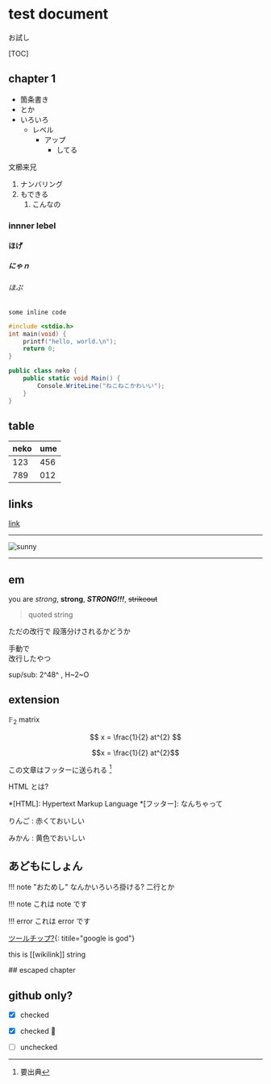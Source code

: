 # test document

お試し

[TOC]

## chapter 1

* 箇条書き
* とか
* いろいろ
	* レベル
		* アップ
			* してる

文櫛来兄

1. ナンバリング
1. もできる
	1. こんなの

### innner lebel

#### ほげ

##### にゃｎ

###### ほぷ

`some inline code`

```c
#include <stdio.h>
int main(void) {
	printf("hello, world.\n");
	return 0;
} 
```

```csharp
public class neko {
	public static void Main() {
		Console.WriteLine("ねこねこかわいい");
	}
} 
```

## table

neko|ume
----|---
123 |456
789 |012


## links

[link](#links)

---

![sunny](https://ssl.gstatic.com/onebox/weather/64/sunny.png)

***

## em

you are *strong*, **strong**, ***STRONG!!!***, ~~strikeout~~

> quoted string

ただの改行で
段落分けされるかどうか

手動で  
改行したやつ

sup/sub: 2^48^ , H~2~O

## extension

$\mathbb{F}_2$ matrix

$$
x = \frac{1}{2} at^{2}
$$

```math
x = \frac{1}{2} at^{2}
```

この文章はフッターに送られる [^要出典]
[^要出典]: 要出典

HTML とは?

*[HTML]: Hypertext Markup Language
*[フッター]: なんちゃって

りんご
: 赤くておいしい

みかん
: 黄色でおいしい

## あどもにしょん

!!! note "おためし"
	なんかいろいろ掛ける?
	二行とか

!!! note
	これは note です

!!! error
	これは error です


[ツールチップ?](https://www.google.com){: titile="google is god"}

this is [[wikilink]] string


\## escaped chapter


## github only?

- [x] checked
- [x] checked :thinking:
- [ ] unchecked


